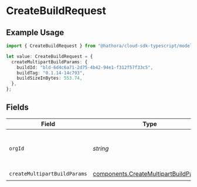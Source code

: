 # CreateBuildRequest

## Example Usage

```typescript
import { CreateBuildRequest } from "@hathora/cloud-sdk-typescript/models/operations";

let value: CreateBuildRequest = {
  createMultipartBuildParams: {
    buildId: "bld-6d4c6a71-2d75-4b42-94e1-f312f57f33c5",
    buildTag: "0.1.14-14c793",
    buildSizeInBytes: 553.74,
  },
};
```

## Fields

| Field                                                                                          | Type                                                                                           | Required                                                                                       | Description                                                                                    | Example                                                                                        |
| ---------------------------------------------------------------------------------------------- | ---------------------------------------------------------------------------------------------- | ---------------------------------------------------------------------------------------------- | ---------------------------------------------------------------------------------------------- | ---------------------------------------------------------------------------------------------- |
| `orgId`                                                                                        | *string*                                                                                       | :heavy_minus_sign:                                                                             | N/A                                                                                            | org-6f706e83-0ec1-437a-9a46-7d4281eb2f39                                                       |
| `createMultipartBuildParams`                                                                   | [components.CreateMultipartBuildParams](../../models/components/createmultipartbuildparams.md) | :heavy_check_mark:                                                                             | N/A                                                                                            |                                                                                                |
